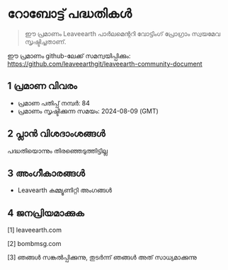# റോബോട്ട് പദ്ധതികൾ

>ഈ പ്രമാണം Leaveearth പാർലമെന്ററി വോട്ടിംഗ് പ്രോഗ്രാം സ്വയമേവ സൃഷ്ടിച്ചതാണ്.

ഈ പ്രമാണം github-ലേക്ക് സമന്വയിപ്പിക്കും: https://github.com/leaveearthgit/leaveearth-community-document

## 1 പ്രമാണ വിവരം

- പ്രമാണ പതിപ്പ് നമ്പർ: 84
- പ്രമാണം സൃഷ്ടിക്കുന്ന സമയം: 2024-08-09 (GMT)

## 2 പ്ലാൻ വിശദാംശങ്ങൾ

പദ്ധതിയൊന്നും തിരഞ്ഞെടുത്തിട്ടില്ല

## 3 അംഗീകാരങ്ങൾ
* Leavearth കമ്മ്യൂണിറ്റി അംഗങ്ങൾ

## 4 ജനപ്രിയമാക്കുക
[1] leaveearth.com

[2] bombmsg.com

[3] ഞങ്ങൾ സങ്കൽപ്പിക്കുന്നു, തുടർന്ന് ഞങ്ങൾ അത് സാധ്യമാക്കുന്നു